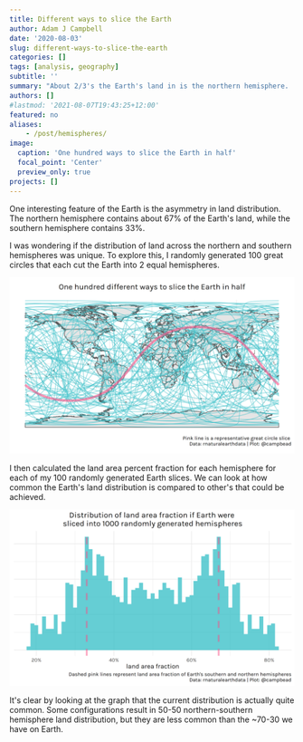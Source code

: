 ```yaml
---
title: Different ways to slice the Earth
author: Adam J Campbell
date: '2020-08-03'
slug: different-ways-to-slice-the-earth
categories: []
tags: [analysis, geography] 
subtitle: ''
summary: "About 2/3's the Earth's land in is the northern hemisphere.  How would that change if the equator were in a different location"
authors: []
#lastmod: '2021-08-07T19:43:25+12:00'
featured: no
aliases:
    - /post/hemispheres/
image:
  caption: 'One hundred ways to slice the Earth in half'
  focal_point: 'Center'
  preview_only: true
projects: []
---
```

One interesting feature of the Earth is the asymmetry in land distribution.  The northern hemisphere contains about 67% of the Earth's land, while the southern hemisphere contains 33%. 

I was wondering if the distribution of land across the northern and southern hemispheres was unique.  To explore this, I randomly generated 100 great circles that each cut the Earth into 2 equal hemispheres. 


![](one_hundred_slices.png)

I then calculated the land area percent fraction for each hemisphere for each of my 100 randomly generated Earth slices.  We can look at how common the Earth's land distribution is compared to other's that could be achieved.


![](hemisphere_dist.png)


It's clear by looking at the graph that the current distribution is actually quite common.  Some configurations result in 50-50 northern-southern hemisphere land distribution, but they are less common than the ~70-30 we have on Earth.  
